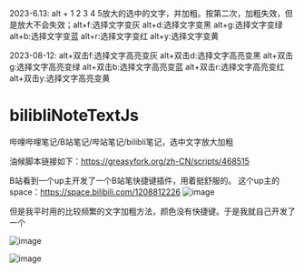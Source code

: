 2023-6.13:
alt + 1 2 3 4 5放大的选中的文字，并加粗。按第二次，加粗失效，但是放大不会失效；alt+f:选择文字变灰  alt+d:选择文字变黑  alt+g:选择文字变绿  alt+b:选择文字变蓝 alt+r:选择文字变红 alt+y:选择文字变黄

2023-08-12:
alt+双击f:选择文字高亮变灰  alt+双击d:选择文字高亮变黑  alt+双击g:选择文字高亮变绿  alt+双击b:选择文字高亮变蓝 alt+双击r:选择文字高亮变红 alt+双击y:选择文字高亮变黄
# bilibliNoteTextJs
哔哩哔哩笔记/B站笔记/哔站笔记/bilibli笔记，选中文字放大加粗

油候脚本链接如下：https://greasyfork.org/zh-CN/scripts/468515

B站看到一个up主开发了一个B站笔快捷键插件，用着挺舒服的。
这个up主的space：https://space.bilibili.com/1208812226
![image](https://github.com/PaperFly-web/bilibliNoteTextJs/assets/62205559/f415b443-1f11-4867-90ca-9ffe207eebbd)


但是我平时用的比较频繁的文字加粗方法，颜色没有快捷键。于是我就自己开发了一个

![image](https://github.com/PaperFly-web/bilibliNoteTextJs/assets/62205559/5761e1f0-1930-4e24-959d-735953eb1f55)

![image](https://github.com/PaperFly-web/bilibliNoteTextJs/assets/62205559/e1bd0c6f-0bf7-46ee-9c7b-49e3591350fe)

